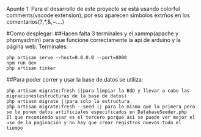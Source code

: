 


Apunte 1: Para el desarrollo de este proyecto se está usando colorful comments(vscode extension), por eso aparecen símbolos extrños en los comentarios(?,*,&,~....)

#Como desplegar:
##Hacen falta 3 terminales y el xammp(apache y phpmyadmin) para que funcione correctamente la api de arduino y la página web. Terminales:

    php artisan serve --host=0.0.0.0 --port=8000
    npm run dev
    php artisan tinker
##Para poder correr y usar la base de datos se utiliza:

    php artisan migrate:fresh ||para limpiar la BdD y llevar a cabo las migraciones(estructuras de la base de datos)
    php artiasn migrate ||para solo la estructura
    php artisan migrate:fresh --seed || para lo mismo que la primera pero se le ponen datos artificiales especificados en DatabaseSeeder.php
    El que recomiendo usar es el tercero porque así se puede ver mejor el uso de la paginación y no hay que crear registros nuevos todo el tiempo
